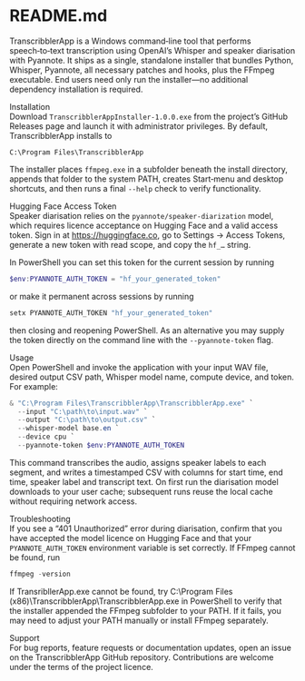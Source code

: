 # README.md

TranscribblerApp is a Windows command‑line tool that performs speech‑to‑text transcription using OpenAI’s Whisper and speaker diarisation with Pyannote. It ships as a single, standalone installer that bundles Python, Whisper, Pyannote, all necessary patches and hooks, plus the FFmpeg executable. End users need only run the installer—no additional dependency installation is required.

Installation  
Download `TranscribblerAppInstaller-1.0.0.exe` from the project’s GitHub Releases page and launch it with administrator privileges. By default, TranscribblerApp installs to  
```
C:\Program Files\TranscribblerApp
```  
The installer places `ffmpeg.exe` in a subfolder beneath the install directory, appends that folder to the system PATH, creates Start‑menu and desktop shortcuts, and then runs a final `--help` check to verify functionality.

Hugging Face Access Token  
Speaker diarisation relies on the `pyannote/speaker‑diarization` model, which requires licence acceptance on Hugging Face and a valid access token. Sign in at https://huggingface.co, go to Settings → Access Tokens, generate a new token with read scope, and copy the `hf_…` string.

In PowerShell you can set this token for the current session by running  
```powershell
$env:PYANNOTE_AUTH_TOKEN = "hf_your_generated_token"
```  
or make it permanent across sessions by running  
```powershell
setx PYANNOTE_AUTH_TOKEN "hf_your_generated_token"
```  
then closing and reopening PowerShell. As an alternative you may supply the token directly on the command line with the `--pyannote-token` flag.

Usage  
Open PowerShell and invoke the application with your input WAV file, desired output CSV path, Whisper model name, compute device, and token. For example:  
```powershell
& "C:\Program Files\TranscribblerApp\TranscribblerApp.exe" `
  --input "C:\path\to\input.wav" `
  --output "C:\path\to\output.csv" `
  --whisper-model base.en `
  --device cpu `
  --pyannote-token $env:PYANNOTE_AUTH_TOKEN
```  
This command transcribes the audio, assigns speaker labels to each segment, and writes a timestamped CSV with columns for start time, end time, speaker label and transcript text. On first run the diarisation model downloads to your user cache; subsequent runs reuse the local cache without requiring network access.

Troubleshooting  
If you see a “401 Unauthorized” error during diarisation, confirm that you have accepted the model licence on Hugging Face and that your `PYANNOTE_AUTH_TOKEN` environment variable is set correctly. If FFmpeg cannot be found, run  
```powershell
ffmpeg -version
```
If TransribllerApp.exe cannot be found, try C:\Program Files (x86)\TranscribblerApp\TranscribblerApp.exe
in PowerShell to verify that the installer appended the FFmpeg subfolder to your PATH. If it fails, you may need to adjust your PATH manually or install FFmpeg separately.

Support  
For bug reports, feature requests or documentation updates, open an issue on the TranscribblerApp GitHub repository. Contributions are welcome under the terms of the project licence.
